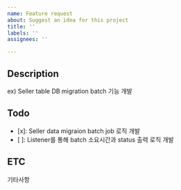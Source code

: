 ```yaml
---
name: Feature request
about: Suggest an idea for this project
title: ''
labels: ''
assignees: ''

---
```


## Description
ex) Seller table DB migration batch 기능 개발

## Todo
- [x]:  Seller data migraion batch job 로직 개발
- [ ]: Listener를 통해 batch 소요시간과 status 출력 로직 개발

## ETC
기타사항
